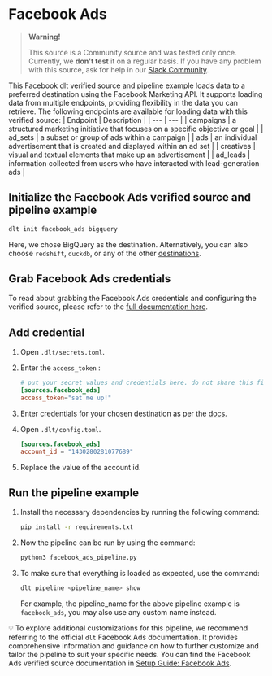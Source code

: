 # Facebook Ads

> **Warning!**
>
> This source is a Community source and was tested only once. Currently, we **don't test** it on a regular basis.
> If you have any problem with this source, ask for help in our [Slack Community](https://dlthub.com/community).

This Facebook dlt verified source and pipeline example loads data to a preferred destination using the Facebook Marketing API. It supports loading data from multiple endpoints, providing flexibility in the data you can retrieve. The following endpoints are available for loading data with this verified source:
| Endpoint | Description |
| --- | --- |
| campaigns | a structured marketing initiative that focuses on a specific objective or goal |
| ad_sets | a subset or group of ads within a campaign |
| ads | an individual advertisement that is created and displayed within an ad set |
| creatives | visual and textual elements that make up an advertisement |
| ad_leads | information collected from users who have interacted with lead-generation ads |

## Initialize the Facebook Ads verified source and pipeline example
```bash
dlt init facebook_ads bigquery
```

Here, we chose BigQuery as the destination. Alternatively, you can also choose `redshift`, `duckdb`, or any of the other [destinations](https://dlthub.com/docs/dlt-ecosystem/destinations/).

## Grab Facebook Ads credentials

To read about grabbing the Facebook Ads credentials and configuring the verified source, please refer to the [full documentation here](https://dlthub.com/docs/dlt-ecosystem/verified-sources/facebook_ads#grab-credentials).

## **Add credential**

1. Open `.dlt/secrets.toml`.
2. Enter the `access_token` :

    ```toml
    # put your secret values and credentials here. do not share this file and do not push it to github
    [sources.facebook_ads]
    access_token="set me up!"
    ```

3. Enter credentials for your chosen destination as per the [docs](https://dlthub.com/docs/dlt-ecosystem/destinations/).
4.  Open `.dlt/config.toml`.
    ```toml
    [sources.facebook_ads]
    account_id = "1430280281077689"
    ```

5. Replace the value of the account id.

## Run the pipeline example

1. Install the necessary dependencies by running the following command:

    ```bash
    pip install -r requirements.txt
    ```

2. Now the pipeline can be run by using the command:

    ```bash
    python3 facebook_ads_pipeline.py
    ```

3. To make sure that everything is loaded as expected, use the command:

    ```bash
    dlt pipeline <pipeline_name> show
    ```

    For example, the pipeline_name for the above pipeline example is `facebook_ads`, you may also use any custom name instead.



💡 To explore additional customizations for this pipeline, we recommend referring to the official `dlt` Facebook Ads documentation. It provides comprehensive information and guidance on how to further customize and tailor the pipeline to suit your specific needs. You can find the Facebook Ads verified source documentation in [Setup Guide: Facebook Ads](https://dlthub.com/docs/dlt-ecosystem/verified-sources/facebook_ads).
